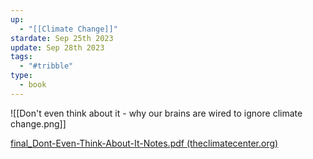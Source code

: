```yaml
---
up:
  - "[[Climate Change]]"
stardate: Sep 25th 2023
update: Sep 28th 2023
tags:
  - "#tribble"
type:
  - book
---
```

![[Don't even think about it - why our brains are wired to ignore climate change.png]]

[final_Dont-Even-Think-About-It-Notes.pdf (theclimatecenter.org)](https://theclimatecenter.org/wp-content/uploads/2017/03/final_Dont-Even-Think-About-It-Notes.pdf)
